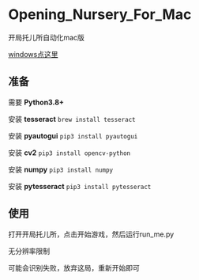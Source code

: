 # Opening_Nursery_For_Mac
 开局托儿所自动化mac版

[windows点这里](https://github.com/SakuraHentai/nursery-bot)

## 准备

需要 **Python3.8+** 

安装 **tesseract**
`brew install tesseract` 

安装 **pyautogui** 
`pip3 install pyautogui`

安装 **cv2**
`pip3 install opencv-python`

安装 **numpy**
`pip3 install numpy`

安装 **pytesseract**
`pip3 install pytesseract`

## 使用
打开开局托儿所，点击开始游戏，然后运行run_me.py

无分辨率限制

可能会识别失败，放弃这局，重新开始即可